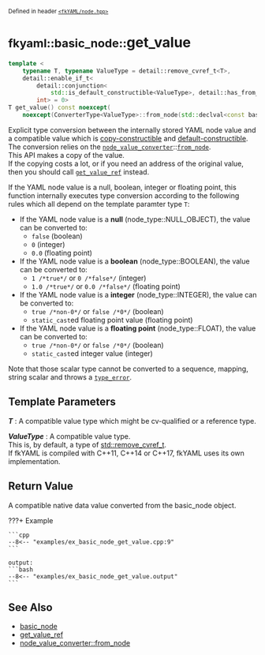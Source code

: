 <small>Defined in header [`<fkYAML/node.hpp>`](https://github.com/fktn-k/fkYAML/blob/develop/include/fkYAML/node.hpp)</small>

# <small>fkyaml::basic_node::</small>get_value

```cpp
template <
    typename T, typename ValueType = detail::remove_cvref_t<T>,
    detail::enable_if_t<
        detail::conjunction<
            std::is_default_constructible<ValueType>, detail::has_from_node<basic_node, ValueType>>::value,
        int> = 0>
T get_value() const noexcept(
    noexcept(ConverterType<ValueType>::from_node(std::declval<const basic_node&>(), std::declval<ValueType&>())));
```

Explicit type conversion between the internally stored YAML node value and a compatible value which is [copy-constructible](https://en.cppreference.com/w/cpp/named_req/CopyConstructible) and [default-constructible](https://en.cppreference.com/w/cpp/named_req/DefaultConstructible).  
The conversion relies on the [`node_value_converter`](../node_value_converter/index.md)::[`from_node`](../node_value_converter/from_node.md).  
This API makes a copy of the value.  
If the copying costs a lot, or if you need an address of the original value, then you should call [`get_value_ref`](get_value_ref.md) instead.  

If the YAML node value is a null, boolean, integer or floating point, this function internally executes type conversion according to the following rules which all depend on the template paramter type `T`:
* If the YAML node value is a **null** (node_type::NULL_OBJECT), the value can be converted to:
    * `false` (boolean)
    * `0` (integer)
    * `0.0` (floating point)
* If the YAML node value is a **boolean** (node_type::BOOLEAN), the value can be converted to:
    * `1 /*true*/` or `0 /*false*/` (integer)
    * `1.0 /*true*/` or `0.0 /*false*/` (floating point)
* If the YAML node value is a **integer** (node_type::INTEGER), the value can be converted to:
    * `true /*non-0*/` or `false /*0*/` (boolean)
    * `static_cast`ed floating point value (floating point)
* If the YAML node value is a **floating point** (node_type::FLOAT), the value can be converted to:
    * `true /*non-0*/` or `false /*0*/` (boolean)
    * `static_cast`ed integer value (integer)

Note that those scalar type cannot be converted to a sequence, mapping, string scalar and throws a [`type_error`](../exception/type_error.md).

## **Template Parameters**

***T***
:   A compatible value type which might be cv-qualified or a reference type.  

***ValueType***
:   A compatible value type.  
    This is, by default, a type of [std::remove_cvref_t<T>](https://en.cppreference.com/w/cpp/types/remove_cvref).  
    If fkYAML is compiled with C++11, C++14 or C++17, fkYAML uses its own implementation.  

## **Return Value**

A compatible native data value converted from the basic_node object.

???+ Example

    ```cpp
    --8<-- "examples/ex_basic_node_get_value.cpp:9"
    ```

    output:
    ```bash
    --8<-- "examples/ex_basic_node_get_value.output"
    ```

## **See Also**

* [basic_node](index.md)
* [get_value_ref](get_value_ref.md)
* [node_value_converter::from_node](../node_value_converter/from_node.md)
